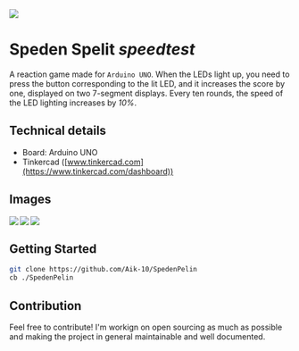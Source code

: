 <img src="https://www.oamk.fi/images/Logot/Suomi-www-sahkoinen-png-rgb/www_sivut_ja_sahkoiset_esitykset_suomeksi_varillinen-02.png" align="center" />

# Speden Spelit *speedtest*
A reaction game made for `Arduino UNO`. When the LEDs light up, you need to press the button corresponding to the lit LED, and it increases the score by one, displayed on two 7-segment displays.
Every ten rounds, the speed of the LED lighting increases by *10%*.

## Technical details
- Board: Arduino UNO
- Tinkercad ([www.tinkercad.com](https://www.tinkercad.com/dashboard))

## Images

<img src="https://i.imgur.com/GkMdZ3N.png" align="left" />
&nbsp;
<img src="https://i.imgur.com/gC1VRNf.png" align="left" />
&nbsp;
<img src="https://i.imgur.com/N94PWCi.png" align="left" />

## Getting Started

```bash
git clone https://github.com/Aik-10/SpedenPelin
cb ./SpedenPelin
```

## Contribution
Feel free to contribute! I'm workign on open sourcing as much as possible and making the project in general maintainable and well documented.

